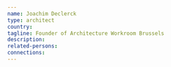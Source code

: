 ```yaml
---
name: Joachim Declerck
type: architect
country:
tagline: Founder of Architecture Workroom Brussels
description:
related-persons:
connections:
---
```

